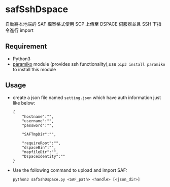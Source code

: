 safSshDspace
============

自動將本地端的 SAF 檔案格式使用 SCP 上傳至 DSPACE 伺服器並且 SSH 下指令進行 import

## Requirement

 * Python3
 * [paramiko](https://github.com/paramiko/paramiko) module (provides ssh functionality),use `pip3 install paramiko` to install this module

## Usage

 * create a json file named `setting.json` which have auth information just like below:

    ```
    {
        "hostname":"",
        "username":"",
        "password":"",

        "SAFTmpDir":"",

        "requireRoot":"",
        "dspaceBin":"",
        "mapfileDir":"",
        "DspaceIdentity":""
    }
    ```

 * Use the following command to upload and import SAF:

    ```
    python3 safSshDspace.py <SAF_path> <handle> [<json_dir>]
    ```
